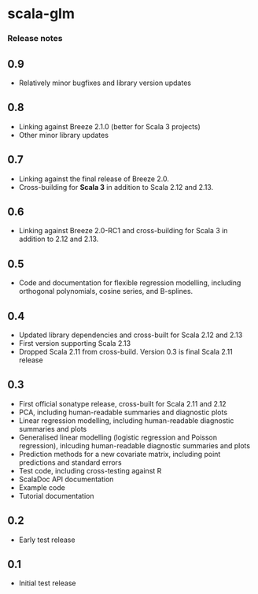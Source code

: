 # scala-glm

### Release notes

## 0.9

* Relatively minor bugfixes and library version updates

## 0.8

* Linking against Breeze 2.1.0 (better for Scala 3 projects)
* Other minor library updates

## 0.7

* Linking against the final release of Breeze 2.0.
* Cross-building for **Scala 3** in addition to Scala 2.12 and 2.13.

## 0.6

* Linking against Breeze 2.0-RC1 and cross-building for Scala 3 in addition to 2.12 and 2.13.

## 0.5

* Code and documentation for flexible regression modelling, including orthogonal polynomials, cosine series, and B-splines.

## 0.4

* Updated library dependencies and cross-built for Scala 2.12 and 2.13
* First version supporting Scala 2.13
* Dropped Scala 2.11 from cross-build. Version 0.3 is final Scala 2.11 release

## 0.3

* First official sonatype release, cross-built for Scala 2.11 and 2.12
* PCA, including human-readable summaries and diagnostic plots
* Linear regression modelling, including human-readable diagnostic summaries and plots
* Generalised linear modelling (logistic regression and Poisson regression), inlcuding human-readable diagnostic summaries and plots
* Prediction methods for a new covariate matrix, including point predictions and standard errors
* Test code, including cross-testing against R
* ScalaDoc API documentation
* Example code
* Tutorial documentation

## 0.2

* Early test release

## 0.1

* Initial test release

